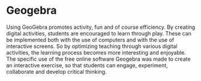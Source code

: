 # Geogebra
Using GeoGebra promotes activity, fun and of course efficiency. By creating digital activities, students are encouraged to learn through play. These can be implemented both with the use of computers and with the use of interactive screens. So by optimizing teaching through various digital activities, the learning process becomes more interesting and enjoyable. The specific use of the free online software Geogebra was made to create an interactive exercise, so that students can engage, experiment, collaborate and develop critical thinking.
